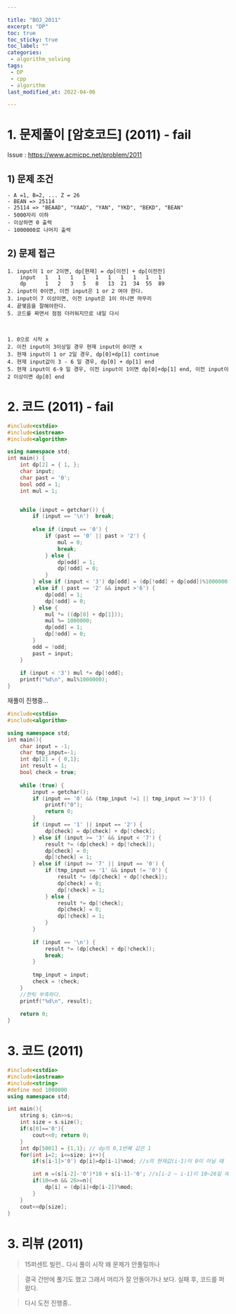 ```yaml
---

title: "BOJ_2011"  
excerpt: "DP"  
toc: true  
toc_sticky: true  
toc_label: ""  
categories:  
 - algorithm_solving  
tags:  
 - DP  
 - cpp  
 - algorithm
last_modified_at: 2022-04-06

---
```


# 1. 문제풀이 [암호코드] (2011) - fail
Issue : <https://www.acmicpc.net/problem/2011>
## 1) 문제 조건
	- A =1, B=2, ... Z = 26
	- BEAN => 25114
	- 25114 => "BEAAD", "YAAD", "YAN", "YKD", "BEKD", "BEAN" 
	- 5000자리 이하
	- 이상하면 0 출력
	- 1000000로 나머지 출력

## 2)  문제 접근
	1. input이 1 or 2이면, dp[현재] = dp[이전] + dp[이전전]
		input	1	1	1	1	1	1	1	1	1	1	
		dp		1	2	3	5	8	13	21	34	55	89
	2. input이 0이면, 이전 input은 1 or 2 여야 한다.
	3. input이 7 이상이면, 이전 input은 1이 아니면 마무리
	4. 끝맺음을 잘해야한다.
	5. 코드를 짜면서 점점 더러워지므로 내일 다시



	1. 0으로 시작 x
	2. 이전 input이 3이상일 경우 현재 input이 0이면 x
	3. 현재 input이 1 or 2일 경우, dp[0]+dp[1] continue
	4. 현재 input값이 3 - 6 일 경우, dp[0] + dp[1] end
	5. 현재 input이 6-9 일 경우, 이전 input이 1이면 dp[0]+dp[1] end, 이전 input이 2 이상이면 dp[0] end

# 2. 코드  (2011) - fail

```cpp
#include<cstdio>
#include<iostream>
#include<algorithm>

using namespace std;
int main() {
	int dp[2] = { 1, };
	char input;
	char past = '0';
	bool odd = 1;
	int mul = 1;


	while (input = getchar()) {
		if (input == '\n') 	break;
		
		else if (input == '0') {
			if (past == '0' || past > '2') {
				mul = 0;
				break;
			} else {
				dp[odd] = 1;
				dp[!odd] = 0;
			}
		} else if (input < '3')	dp[odd] = (dp[!odd] + dp[odd])%1000000;
		 else if ( past == '2' && input >'6') {
			dp[odd] = 1;
			dp[!odd] = 0;
		} else {
			mul *= ((dp[0] + dp[1]));
			mul %= 1000000;
			dp[odd] = 1;
			dp[!odd] = 0;
		}
		odd = !odd;
		past = input;
	}
	
	if (input < '3') mul *= dp[!odd];
	printf("%d\n", mul%1000000);
}

```
재풀이 진행중...
```cpp
#include<cstdio>
#include<algorithm>

using namespace std;
int main(){
	char input = -1;
	char tmp_input=-1;
	int dp[2] = { 0,1};
	int result = 1;
	bool check = true;
	
	while (true) {
		input = getchar();
		if (input == '0' && (tmp_input !=1 || tmp_input >='3')) {
			printf("0");
			return 0;
		} 
		if (input == '1' || input == '2') {
			dp[check] = dp[check] + dp[!check];
		} else if (input >= '3' && input < '7') {
			result *= (dp[check] + dp[!check]);
			dp[check] = 0;
			dp[!check] = 1;
		} else if (input >= '7' || input == '0') {
			if (tmp_input == '1' && input != '0') {
				result *= (dp[check] + dp[!check]);
				dp[check] = 0;
				dp[!check] = 1;
			} else {
				result *= dp[!check];
				dp[check] = 0;
				dp[!check] = 1;
			}
		}
		
		if (input == '\n') {
			result *= (dp[check] + dp[!check]);
			break;
		}
		
		tmp_input = input;
		check = !check;
	}
	//한틱 부족하다.
	printf("%d\n", result);
	
	return 0;
}


```
# 3. 코드  (2011)

```cpp
#include<cstdio>
#include<iostream>
#include<string>
#define mod 1000000
using namespace std;

int main(){
	string s; cin>>s;
	int size = s.size();
	if(s[0]=='0'){
		cout<<0; return 0;
	}
	int dp[5001] = {1,1}; // dp의 0,1번째 값은 1
	for(int i=2; i<=size; i++){
		if(s[i-1]>'0') dp[i]=dp[i-1]%mod; //s의 현재값(i-1)이 0이 아닐 때

		int n =(s[i-2]-'0')*10 + s[i-1]-'0'; //s[i-2 ~ i-1]이 10~26일 때
		if(10<=n && 26>=n){
			dp[i] = (dp[i]+dp[i-2])%mod;
		}
	}
	cout<<dp[size];
}

```
# 3. 리뷰 (2011)

>	15퍼센트 빌런..
> 다시 풀이 시작 왜 문제가 안풀릴까나

> 결국 간만에 풀기도 했고 그래서 머리가 잘 안돌아가나 보다. 실패 후, 코드를 퍼왔다.

> 다시 도전 진행중..


